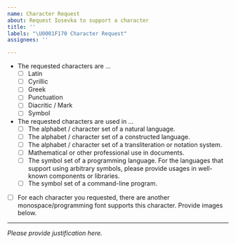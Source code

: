 ```yaml
---
name: Character Request
about: Request Iosevka to support a character
title: ''
labels: "\U0001F170️ Character Request"
assignees: ''

---
```


- The requested characters are ...
  - [ ] Latin
  - [ ] Cyrillic
  - [ ] Greek
  - [ ] Punctuation
  - [ ] Diacritic / Mark
  - [ ] Symbol
- The requested characters are used in ...
  - [ ] The alphabet / character set of a natural language.
  - [ ] The alphabet / character set of a constructed language.
  - [ ] The alphabet / character set of a transliteration or notation system.
  - [ ] Mathematical or other professional use in documents.
  - [ ] The symbol set of a programming language. For the languages that support using arbitrary symbols, please provide usages in well-known components or libraries.
  - [ ] The symbol set of a command-line program.
- [ ] For each character you requested, there are another monospace/programming font supports this character. Provide images below.

------

*Please provide justification here.*
